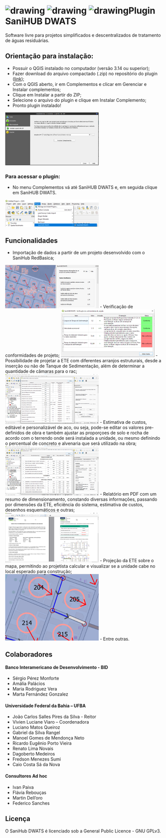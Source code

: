 # <img src="https://github.com/sanihub/dwats/blob/main/icons/BID.png" alt="drawing" width="50"/> <img src="https://github.com/sanihub/dwats/blob/main/icons/saniHub.png" alt="drawing" width="50"/> <img src="https://github.com/sanihub/dwats/blob/main/icons/UFBA.png" alt="drawing" width="50" height="49"/>Plugin SaniHUB DWATS
Software livre para projetos simplificados e descentralizados de tratamento de águas residuárias.



## Orientação para instalação:

- Possuir o QGIS instalado no computador (versão 3.14 ou superior);
- Fazer download do arquivo compactado (.zip) no repositório do plugin ([link](https://github.com/sanihub/dwats));
- Com o QGIS aberto, ir em Complementos e clicar em Gerenciar e Instalar complementos;
- Clique em Instalar a partir do ZIP;
- Selecione o arquivo do plugin e clique em Instalar Complemento;
- Pronto plugin instalado!
 <img src="https://github.com/dagobertomedeiros/images/blob/main/tela_instala_plugin.png" alt="drawing" width="300"/>

### Para acessar o plugin:
- No menu Complementos vá até SaniHUB DWATS e, em seguida clique em SaniHUB DWATS.
 <img src="https://github.com/dagobertomedeiros/images/blob/main/tela_acessa_plugin.png" alt="drawing" width="300"/>

## Funcionalidades
- Importação de dados a partir de um projeto desenvolvido com o SaniHub RedBasica;
<img src="https://github.com/dagobertomedeiros/images/blob/main/tela_redbasica.png" alt="drawing" width="300"/>
- Verificação de conformidades de projeto;
<img src="https://github.com/dagobertomedeiros/images/blob/main/tela_verificacao_conformidades.png" alt="drawing" width="300"/>
- Possibilidade de projetar a ETE com diferentes arranjos estruturais, desde a inserção ou não de Tanque de Sedimentação, além de determinar a quantidade de câmaras para o rac;
<img src="https://github.com/dagobertomedeiros/images/blob/main/tela_edita_dados.png" alt="drawing" width="300"/>
- Estimativa de custos, editável e personalizável de aco, ou seja, pode-se editar os valores pre-definidos de obra e também ajustar as proporçoes de solo e rocha de acordo com o terrendo onde será instalada a unidade, ou mesmo definindo o percentual de concreto e alvenaria que será utilizado na obra;
<img src="https://github.com/dagobertomedeiros/images/blob/main/tela_custos.png" alt="drawing" width="300"/>
- Relatório em PDF com um resumo de dimensionamento, constando diversas informações, passando por dimensões da ETE, eficiência do sistema, estimativa de custos, desenhos esquemáticos e outras;
<img src="https://github.com/dagobertomedeiros/images/blob/main/tela_relatorio.png" alt="drawing" width="300"/>
- Projeção da ETE sobre o mapa, permitindo ao projetista calcular e visualizar se a unidade cabe no local esperado para construção;
<img src="https://github.com/dagobertomedeiros/images/blob/main/tela_mapa.png" alt="drawing" width="300"/>
- Entre outras.

## Colaboradores
#### Banco Interamericano de Desenvolvimento - BID
- Sérgio Pérez Monforte
- Amália Palácios
- Maria Rodriguez Vera
- Marta Fernández Gonzalez

#### Universidade Federal da Bahia – UFBA
- João Carlos Salles Pires da Silva - Reitor
- Vivien Luciane Viaro – Coordenadora
- Luciano Matos Queiroz
- Gabriel da Silva Rangel
- Manoel Gomes de Mendonça Neto
- Ricardo Eugênio Porto Vieira
- Renato Lima Novais
- Dagoberto Medeiros
- Fredson Menezes Sumi
- Caio Costa Sá da Nova

#### Consultores Ad hoc
- Ivan Paiva
- Flávia Rebouças
- Martin Dell’oro
- Federico Sanches

## Licença
O SaniHub DWATS é licenciado sob a General Public Licence - GNU GPLv3.

